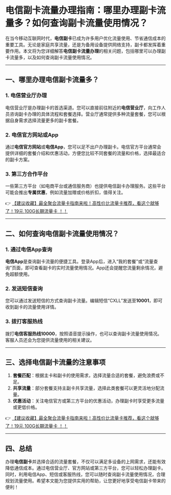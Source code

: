 # 电信副卡流量办理指南：哪里办理副卡流量多？如何查询副卡流量使用情况？

在当今移动互联网时代，**电信副卡**已成为许多用户优化流量使用、节省通信成本的重要工具。无论是家庭共享流量，还是为备用设备提供网络支持，副卡都发挥着重要作用。本文将为您详细解答**电信副卡流量办理**的相关问题，包括哪里可以办理副卡流量多，以及如何查询副卡流量使用情况。

---

## 一、哪里办理电信副卡流量多？

### 1. 电信营业厅办理
电信营业厅是办理副卡的首选渠道。您可以直接前往附近的**电信营业厅**，向工作人员咨询副卡办理的具体流程和套餐选择。营业厅通常提供多种流量套餐，您可以根据自身需求选择流量更多的副卡套餐。

### 2. 电信官方网站或App
通过**电信官方网站**或**电信App**，您可以足不出户办理副卡。电信官方平台通常会提供详细的套餐介绍和优惠活动，方便您比较不同套餐的流量和价格，选择最适合的副卡方案。

### 3. 第三方合作平台
一些第三方平台（如电商平台或通信服务商）也提供电信副卡办理服务。这些平台可能会推出**专属优惠**，例如流量加赠或价格折扣，值得关注。

👉 [【建议收藏】最全聚合流量卡指南来啦！高性价比流量卡推荐，看这个就够了！19元 100G长期流量卡 ！！](https://bit.ly/Liuliangka)

---

## 二、如何查询电信副卡流量使用情况？

### 1. 通过电信App查询
**电信App**是查询副卡流量的便捷工具。登录App后，进入“我的套餐”或“流量查询”页面，即可查看副卡的实时流量使用情况。App还会提醒您流量剩余情况，避免超额使用。

### 2. 发送短信查询
您可以通过发送短信的方式查询副卡流量。编辑短信“CXLL”发送至**10001**，即可收到副卡的流量使用详情。

### 3. 拨打客服热线
拨打**电信客服热线10000**，按照语音提示操作，也可以查询副卡流量使用情况。客服人员还会为您提供流量使用的相关建议。

---

## 三、选择电信副卡流量的注意事项

1. **套餐匹配**：根据主卡和副卡的使用需求，选择流量合适的套餐，避免浪费或不足。
2. **共享流量**：部分套餐支持主副卡共享流量，选择此类套餐可以更灵活地分配流量。
3. **优惠活动**：关注电信官方或第三方平台的优惠活动，办理副卡时享受更多流量或更低价格。

👉 [【建议收藏】最全聚合流量卡指南来啦！高性价比流量卡推荐，看这个就够了！19元 100G长期流量卡 ！！](https://bit.ly/Liuliangka)

---

## 四、总结

办理**电信副卡**并选择合适的流量套餐，不仅可以满足多设备的上网需求，还能有效降低通信成本。通过电信营业厅、官方网站或第三方平台，您可以轻松办理副卡。同时，利用电信App、短信或客服热线，您可以随时查询副卡流量使用情况，合理规划流量使用。希望本文能为您提供实用的帮助，让您更好地享受电信副卡带来的便利！